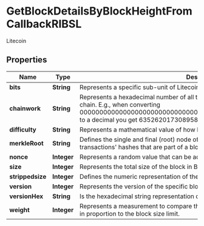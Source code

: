 

# GetBlockDetailsByBlockHeightFromCallbackRIBSL

Litecoin

## Properties

Name | Type | Description | Notes
------------ | ------------- | ------------- | -------------
**bits** | **String** | Represents a specific sub-unit of Litecoin. Bits have two-decimal precision. | 
**chainwork** | **String** | Represents a hexadecimal number of all the hashes necessary to produce the current chain. E.g., when converting 0000000000000000000000000000000000000000000086859f7a841475b236fd to a decimal you get 635262017308958427068157 hashes, or 635262 exahashes. | 
**difficulty** | **String** | Represents a mathematical value of how hard it is to find a valid hash for this block. | 
**merkleRoot** | **String** | Defines the single and final (root) node of a Merkle tree. It is the combined hash of all transactions&#39; hashes that are part of a blockchain block. | 
**nonce** | **Integer** | Represents a random value that can be adjusted to satisfy the proof of work | 
**size** | **Integer** | Represents the total size of the block in Bytes. | 
**strippedsize** | **Integer** | Defines the numeric representation of the block size excluding the witness data. | 
**version** | **Integer** | Represents the version of the specific block on the blockchain. | 
**versionHex** | **String** | Is the hexadecimal string representation of the block&#39;s version. | 
**weight** | **Integer** | Represents a measurement to compare the size of different transactions to each other in proportion to the block size limit. | 



